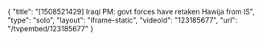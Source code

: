 {
    "title": "[1508521429] Iraqi PM: govt forces have retaken Hawija from IS",
    "type": "solo",
    "layout": "iframe-static",
    "videoId": "123185677",
    "url": "\/tvpembed\/123185677"
}